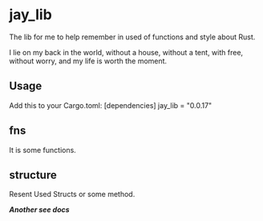 # jay_lib
The lib for me to help remember in used of functions and style about Rust.

I lie on my back in the world, without a house, without a tent, with free, without worry, and my life is worth the moment.

## Usage
Add this to your Cargo.toml:
[dependencies]
jay_lib = "0.0.17"

## fns
It is some functions.

## structure
Resent Used Structs or some method.

***Another see docs***
